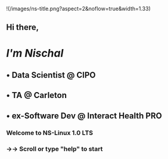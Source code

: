 !(/images/ns-title.png?aspect=2&noflow=true&width=1.33)

##  Hi there,

# *I'm Nischal*

## • Data Scientist @ CIPO
## • TA @ Carleton
## • ex-Software Dev @ Interact Health PRO

### Welcome to NS-Linux 1.0 LTS
### →→ Scroll or type "help" to start

